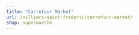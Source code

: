 ```yaml
---
title: "Carrefour Market"
url: /villiers-saint-frederic/carrefour-market/
shop: supermarché
---
```


